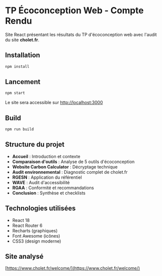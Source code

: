 # TP Écoconception Web - Compte Rendu

Site React présentant les résultats du TP d'écoconception web avec l'audit du site **cholet.fr**.

## Installation

```bash
npm install
```

## Lancement

```bash
npm start
```

Le site sera accessible sur [http://localhost:3000](http://localhost:3000)

## Build

```bash
npm run build
```

## Structure du projet

- **Accueil** : Introduction et contexte
- **Comparaison d'outils** : Analyse de 5 outils d'écoconception
- **Website Carbon Calculator** : Décryptage technique
- **Audit environnemental** : Diagnostic complet de cholet.fr
- **RGESN** : Application du référentiel
- **WAVE** : Audit d'accessibilité
- **RGAA** : Conformité et recommandations
- **Conclusion** : Synthèse et checklists

## Technologies utilisées

- React 18
- React Router 6
- Recharts (graphiques)
- Font Awesome (icônes)
- CSS3 (design moderne)

## Site analysé

[https://www.cholet.fr/welcome/](https://www.cholet.fr/welcome/)
